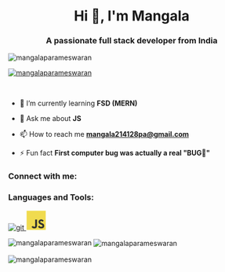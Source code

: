<h1 align="center">Hi 👋, I'm Mangala</h1>
<h3 align="center">A passionate full stack developer from India</h3>

<p align="left"> <img src="https://komarev.com/ghpvc/?username=mangalaparameswaran&label=Profile%20views&color=0e75b6&style=flat" alt="mangalaparameswaran" /> </p>

<p align="left"> <a href="https://github.com/ryo-ma/github-profile-trophy"><img src="https://github-profile-trophy.vercel.app/?username=mangalaparameswaran" alt="mangalaparameswaran" /></a> </p>

<p align="left"> <a href="https://twitter.com/" target="blank"><img src="https://img.shields.io/twitter/follow/?logo=twitter&style=for-the-badge" alt="" /></a> </p>

- 🌱 I’m currently learning **FSD (MERN)**

- 💬 Ask me about **JS**

- 📫 How to reach me **mangala214128pa@gmail.com**

- ⚡ Fun fact **First computer bug was actually a real "BUG🐞"**

<h3 align="left">Connect with me:</h3>
<p align="left">
</p>

<h3 align="left">Languages and Tools:</h3>
<p align="left"> <a href="https://git-scm.com/" target="_blank" rel="noreferrer"> <img src="https://www.vectorlogo.zone/logos/git-scm/git-scm-icon.svg" alt="git" width="40" height="40"/> </a> <a href="https://developer.mozilla.org/en-US/docs/Web/JavaScript" target="_blank" rel="noreferrer"> <img src="https://raw.githubusercontent.com/devicons/devicon/master/icons/javascript/javascript-original.svg" alt="javascript" width="40" height="40"/> </a> </p>

<p><img align="left" src="https://github-readme-stats.vercel.app/api/top-langs?username=mangalaparameswaran&show_icons=true&locale=en&layout=compact" alt="mangalaparameswaran" /></p>

<p>&nbsp;<img align="center" src="https://github-readme-stats.vercel.app/api?username=mangalaparameswaran&show_icons=true&locale=en" alt="mangalaparameswaran" /></p>

<p><img align="center" src="https://github-readme-streak-stats.herokuapp.com/?user=mangalaparameswaran&" alt="mangalaparameswaran" /></p>
